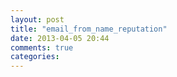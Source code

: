 ```yaml
---
layout: post
title: "email_from_name_reputation"
date: 2013-04-05 20:44
comments: true
categories: 
---
```

